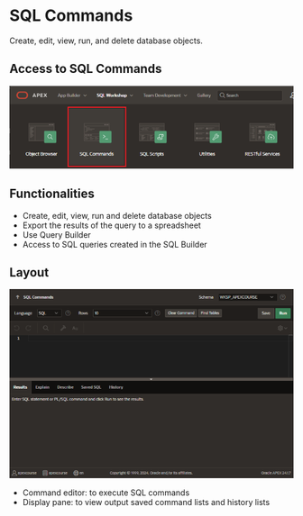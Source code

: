 # SQL Commands

Create, edit, view, run, and delete database objects.

## Access to SQL Commands

![SQL Commands](images/sql_commands.png)

## Functionalities

- Create, edit, view, run and delete database objects
- Export the results of the query to a spreadsheet
- Use Query Builder
- Access to SQL queries created in the SQL Builder

## Layout

![SQL Commands Layout](images/sql_commands_layout.png)

- Command editor: to execute SQL commands
- Display pane: to view output saved command lists and history lists
